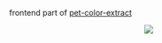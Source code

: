 frontend part of [pet-color-extract](https://dv9a0armtnsqn.cloudfront.net/)
<p align="center">
    <img src = "https://github.com/Junepp/pet-color-api/assets/82352056/992d7c66-a03e-4636-9a9c-fb5a924e8fe4">
</p>